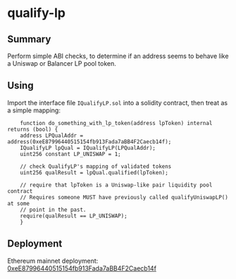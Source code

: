 # qualify-lp

## Summary

Perform simple ABI checks, to determine if an address seems to behave
like a Uniswap or Balancer LP pool token.

## Using

Import the interface file `IQualifyLP.sol` into a solidity contract, then treat as a simple mapping:

```
    function do_something_with_lp_token(address lpToken) internal returns (bool) {
	address LPQualAddr = address(0xeE87996440515154fb913Fada7aBB4F2Caecb14f);
	IQualifyLP lpQual = IQualifyLP(LPQualAddr);
	uint256 constant LP_UNISWAP = 1;

	// check QualifyLP's mapping of validated tokens
	uint256 qualResult = lpQual.qualified(lpToken);

	// require that lpToken is a Uniswap-like pair liquidity pool contract
	// Requires someone MUST have previously called qualifyUniswapLP() at some
	// point in the past.
	require(qualResult == LP_UNISWAP);
    }
```

## Deployment

Ethereum mainnet deployment: [0xeE87996440515154fb913Fada7aBB4F2Caecb14f](https://etherscan.io/address/0xee87996440515154fb913fada7abb4f2caecb14f)

